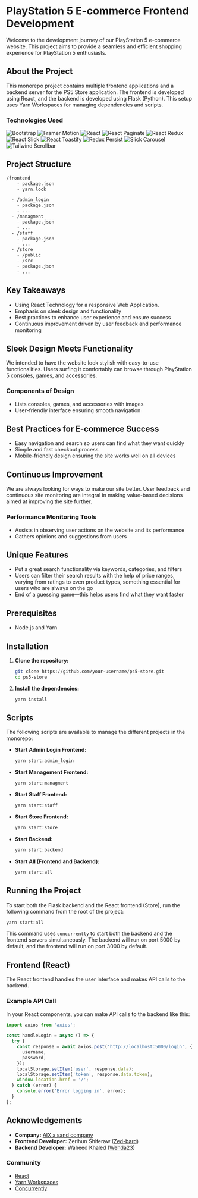 # PlayStation 5 E-commerce Frontend Development
Welcome to the development journey of our PlayStation 5 e-commerce website. This project aims to provide a seamless and efficient shopping experience for PlayStation 5 enthusiasts.

## About the Project

This monorepo project contains multiple frontend applications and a backend server for the PS5 Store application. The frontend is developed using React, and the backend is developed using Flask (Python). This setup uses Yarn Workspaces for managing dependencies and scripts.

### Technologies Used

![Bootstrap](https://img.shields.io/badge/Bootstrap-563D7C?style=flat&logo=bootstrap&logoColor=white)
![Framer Motion](https://img.shields.io/badge/Framer%20Motion-black?style=flat&logo=framer&logoColor=white)
![React](https://img.shields.io/badge/React-20232A?style=flat&logo=react&logoColor=61DAFB)
![React Paginate](https://img.shields.io/badge/React%20Paginate-20232A?style=flat&logo=react&logoColor=61DAFB)
![React Redux](https://img.shields.io/badge/React%20Redux-764ABC?style=flat&logo=redux&logoColor=white)
![React Slick](https://img.shields.io/badge/React%20Slick-20232A?style=flat&logo=react&logoColor=61DAFB)
![React Toastify](https://img.shields.io/badge/React%20Toastify-20232A?style=flat&logo=react&logoColor=61DAFB)
![Redux Persist](https://img.shields.io/badge/Redux%20Persist-764ABC?style=flat&logo=redux&logoColor=white)
![Slick Carousel](https://img.shields.io/badge/Slick%20Carousel-20232A?style=flat&logo=react&logoColor=61DAFB)
![Tailwind Scrollbar](https://img.shields.io/badge/Tailwind%20Scrollbar-38B2AC?style=flat&logo=tailwind-css&logoColor=white)

## Project Structure


```txt
/frontend
    - package.json
    - yarn.lock

  - /admin_login
    - package.json
    - ...
  - /managment
    - package.json
    - ...
  - /staff
    - package.json
    - ...
  - /store
    - /public
    - /src
    - package.json
    - ...
```

## Key Takeaways
- Using React Technology for a responsive Web Application.
- Emphasis on sleek design and functionality
- Best practices to enhance user experience and ensure success
- Continuous improvement driven by user feedback and performance monitoring

## Sleek Design Meets Functionality
We intended to have the website look stylish with easy-to-use functionalities. Users surfing it comfortably can browse through PlayStation 5 consoles, games, and accessories.

### Components of Design
- Lists consoles, games, and accessories with images
- User-friendly interface ensuring smooth navigation

## Best Practices for E-commerce Success
- Easy navigation and search so users can find what they want quickly
- Simple and fast checkout process
- Mobile-friendly design ensuring the site works well on all devices

## Continuous Improvement
We are always looking for ways to make our site better. User feedback and continuous site monitoring are integral in making value-based decisions aimed at improving the site further.

### Performance Monitoring Tools
- Assists in observing user actions on the website and its performance
- Gathers opinions and suggestions from users

## Unique Features
- Put a great search functionality via keywords, categories, and filters
- Users can filter their search results with the help of price ranges, varying from ratings to even product types, something essential for users who are always on the go
- End of a guessing game—this helps users find what they want faster

## Prerequisites

- Node.js and Yarn

## Installation

1. **Clone the repository:**

   ```bash
   git clone https://github.com/your-username/ps5-store.git
   cd ps5-store
   ```

2. **Install the dependencies:**

   ```bash
   yarn install
   ```

## Scripts

The following scripts are available to manage the different projects in the monorepo:

- **Start Admin Login Frontend:**

  ```bash
  yarn start:admin_login
  ```

- **Start Management Frontend:**

  ```bash
  yarn start:managment
  ```

- **Start Staff Frontend:**

  ```bash
  yarn start:staff
  ```

- **Start Store Frontend:**

  ```bash
  yarn start:store
  ```

- **Start Backend:**

  ```bash
  yarn start:backend
  ```

- **Start All (Frontend and Backend):**

  ```bash
  yarn start:all
  ```

## Running the Project

To start both the Flask backend and the React frontend (Store), run the following command from the root of the project:

```bash
yarn start:all
```

This command uses `concurrently` to start both the backend and the frontend servers simultaneously. The backend will run on port 5000 by default, and the frontend will run on port 3000 by default.

## Frontend (React)

The React frontend handles the user interface and makes API calls to the backend.

### Example API Call

In your React components, you can make API calls to the backend like this:

```jsx
import axios from 'axios';

const handleLogin = async () => {
  try {
    const response = await axios.post('http://localhost:5000/login', {
      username,
      password,
    });
    localStorage.setItem('user', response.data);
    localStorage.setItem('token', response.data.token);
    window.location.href = '/';
  } catch (error) {
    console.error('Error logging in', error);
  }
};
```

## Acknowledgements

- **Company:** [AlX a sand company](https://www.alxafrica.com/)
- **Frontend Developer:** Zerihun Shiferaw ([Zed-bard](https://github.com/Zed-bard))
- **Backend Developer:** Waheed Khaled ([Wehda23](https://github.com/Wehda23))

### Community

- [React](https://reactjs.org/)
- [Yarn Workspaces](https://classic.yarnpkg.com/en/docs/workspaces/)
- [Concurrently](https://www.npmjs.com/package/concurrently)
